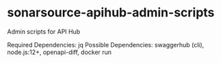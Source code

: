 # sonarsource-apihub-admin-scripts
Admin scripts for API Hub

Required Dependencies: jq
Possible Dependencies: swaggerhub (cli), node.js:12+, openapi-diff, docker run
